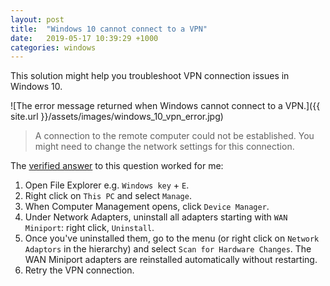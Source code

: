 ```yaml
---
layout: post
title:  "Windows 10 cannot connect to a VPN"
date:   2019-05-17 10:39:29 +1000
categories: windows
---
```


This solution might help you troubleshoot VPN connection issues in Windows 10.

![The error message returned when Windows cannot connect to a VPN.]({{ site.url }}/assets/images/windows_10_vpn_error.jpg)

>A connection to the remote computer could not be established. You might need to change the network settings for this connection.

The [verified answer](https://social.technet.microsoft.com/Forums/en-US/5a63e743-36a0-4cc1-927b-79dfec166d0e/vpn-setup-in-windows-10-is-not-working?forum=win10itpronetworking) to this question worked for me:

1. Open File Explorer e.g. `Windows key` + `E`.
2. Right click on `This PC` and select `Manage`.
3. When Computer Management opens, click `Device Manager`.
4. Under Network Adapters, uninstall all adapters starting with `WAN Miniport`: right click, `Uninstall`.
5. Once you've uninstalled them, go to the menu (or right click on `Network Adaptors` in the hierarchy) and select `Scan for Hardware Changes`. The WAN Miniport adapters are reinstalled automatically without restarting.  
6. Retry the VPN connection.
